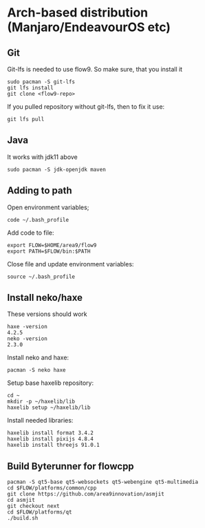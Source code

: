 # Arch-based distribution (Manjaro/EndeavourOS etc)

## Git
Git-lfs is needed to use flow9. So make sure, that you install it

	sudo pacman -S git-lfs
	git lfs install
	git clone <flow9-repo>

If you pulled repository without git-lfs, then to fix it use:

	git lfs pull

## Java

It works with jdk11 above

	sudo pacman -S jdk-openjdk maven

## Adding to path
Open environment variables;

	code ~/.bash_profile

Add code to file:

	export FLOW=$HOME/area9/flow9
	export PATH=$FLOW/bin:$PATH

Close file and update environment variables:

	source ~/.bash_profile

## Install neko/haxe
These versions should work

	haxe -version
	4.2.5
	neko -version
	2.3.0

Install neko and haxe:

	pacman -S neko haxe

Setup base haxelib repository:

	cd ~
	mkdir -p ~/haxelib/lib
	haxelib setup ~/haxelib/lib

Install needed libraries:

	haxelib install format 3.4.2
	haxelib install pixijs 4.8.4
	haxelib install threejs 91.0.1

## Build Byterunner for flowcpp
	pacman -S qt5-base qt5-websockets qt5-webengine qt5-multimedia
	cd $FLOW/platforms/common/cpp
	git clone https://github.com/area9innovation/asmjit
	cd asmjit
	git checkout next
	cd $FLOW/platforms/qt
	./build.sh
